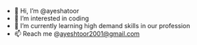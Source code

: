- 👋 Hi, I’m @ayeshatoor
- 👀 I’m interested in coding
- 🌱 I’m currently learning high demand skills in our profession
- 📫 Reach me @ayeshtoor2001@gmail.com

<!---
ayeshatoor/ayeshatoor is a ✨ special ✨ repository because its `README.md` (this file) appears on your GitHub profile.
You can click the Preview link to take a look at your changes.
--->
